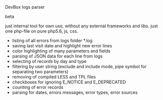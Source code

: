 DevBox logs parser

beta

just internal tool for own use, without any external frameworks and libs. 
just one php-file on pure php5.6, js, css.

- listing of all errors from logs folder *.log
- saving last visit date and highlight new error lines
- color highlighting of many parameters and fields
- parsing of JSON data for each line from logs
- selecting of records by day and type
- filtering by user string (exclude and include mode, pipe symbol for separating two parameters)
- removing of compiled LESS and TPL files
- checkboxes for ignoring E_NOTICE and E_DEPRECATED
- counting of error records
- parsing for dates, errors messages, error types, error sources


